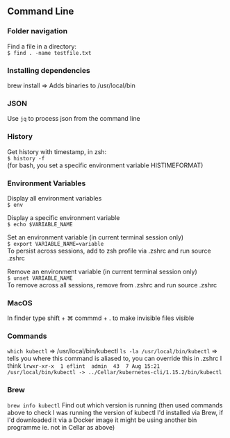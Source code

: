 ## Command Line

### Folder navigation

Find a file in a directory:<br>
`$ find . -name testfile.txt`

### Installing dependencies

brew install => Adds binaries to /usr/local/bin

### JSON

Use `jq` to process json from the command line

### History

Get history with timestamp, in zsh:<br>
`$ history -f`<br>
(for bash,  you set a specific environment variable HISTIMEFORMAT)

### Environment Variables

Display all environment variables<br>
`$ env`

Display a specific environment variable<br>
`$ echo $VARIABLE_NAME`

Set an environment variable (in current terminal session only)<br>
`$ export VARIABLE_NAME=variable`<br>
To persist across sessions, add to zsh profile via .zshrc and run source .zshrc

Remove an environment variable (in current terminal session only)<br>
`$ unset VARIABLE_NAME`<br>
To remove across all sessions, remove from .zshrc and run source .zshrc

### MacOS

In finder type shift + ⌘ commmd + . to make invisible files visible

### Commands

`which kubectl` => /usr/local/bin/kubectl
`ls -la /usr/local/bin/kubectl` => tells you where this command is aliased to, you can override this in .zshrc I think
`lrwxr-xr-x  1 eflint  admin  43  7 Aug 15:21 /usr/local/bin/kubectl -> ../Cellar/kubernetes-cli/1.15.2/bin/kubectl`

### Brew

`brew info kubectl`
Find out which version is running (then used commands above to check I was running the version of kubectl I'd installed via Brew, if I'd downloaded it via a Docker image it might be using another bin programme ie. not in Cellar as above)
